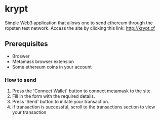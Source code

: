 # krypt

Simple Web3 application that allows one to send ethereum through the ropsten test network.
Access the site by clicking this link: http://krypt.cf

## Prerequisites

  - Broswer
  - Metamask browser extension
  - Some ethereum coins in your account
  
### How to send

  1. Press the 'Connect Wallet' button to connect metamask to the site.
  2. Fill in the form with the required details.
  3. Press 'Send' button to initate your transaction.
  4. If transaction is successful, scroll to the transactions section to view your transaction
